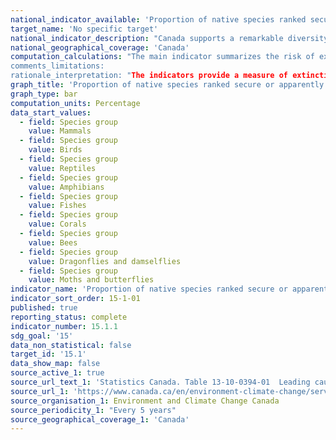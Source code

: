 ```yaml
---
national_indicator_available: 'Proportion of native species ranked secure or apparently secure according to the national extinction risk level'
target_name: 'No specific target'
national_indicator_description: "Canada supports a remarkable diversity of life. About 80 000 species are known to exist in Canada, excluding bacteria and viruses. However, wild species face a variety of threats, including the loss, fragmentation and degradation of habitat; pollution; overexploitation; and fishery bycatch and other incidental loss due to resource harvesting."
national_geographical_coverage: 'Canada' 
computation_calculations: "The main indicator summarizes the risk of extinction for individual species in Canada. A species is defined as a population of organisms that does not usually interbreed with other populations, even where they overlap in space and time. Extinction risks vary across groups, as does the state of knowledge. Non-native species tend to occur more often in some groups than in others. The indicators use data from Wild Species 2015. Every 5 years, a Wild Species report by the Canadian Endangered Species Conservation Council provides information on a large number of Canadian wild species to assess the general status of species and species groups. This information can reveal early signs of trouble before species reach a critical condition. 
comments_limitations:
rationale_interpretation: "The indicators provide a measure of extinction risk and an indication of the overall state of biodiversity in Canada, since the loss of a species is a loss of biodiversity. The leading cause of biodiversity loss in Canada and around the world is the loss of habitat to human development. Direct threats such as habitat loss and overharvest can be mitigated through actions such as habitat protection and harvest regulation. Wild species also face the indirect effects of human activities, including invasive species, new diseases, and climate change. Exotic species can become invasive and alter how ecosystems function."
graph_title: 'Proportion of native species ranked secure or apparently secure, by species'
graph_type: bar
computation_units: Percentage
data_start_values:
  - field: Species group
    value: Mammals
  - field: Species group
    value: Birds
  - field: Species group
    value: Reptiles
  - field: Species group
    value: Amphibians
  - field: Species group
    value: Fishes
  - field: Species group
    value: Corals
  - field: Species group
    value: Bees
  - field: Species group
    value: Dragonflies and damselflies
  - field: Species group
    value: Moths and butterflies
indicator_name: 'Proportion of native species ranked secure or apparently secure according to the national extinction risk level'
indicator_sort_order: 15-1-01
published: true
reporting_status: complete
indicator_number: 15.1.1
sdg_goal: '15'
data_non_statistical: false
target_id: '15.1'
data_show_map: false
source_active_1: true
source_url_text_1: 'Statistics Canada. Table 13-10-0394-01  Leading causes of death, total population, by age group'
source_url_1: 'https://www.canada.ca/en/environment-climate-change/services/environmental-indicators/status-wild-species.html'
source_organisation_1: Environment and Climate Change Canada
source_periodicity_1: "Every 5 years"
source_geographical_coverage_1: 'Canada'
---
```

